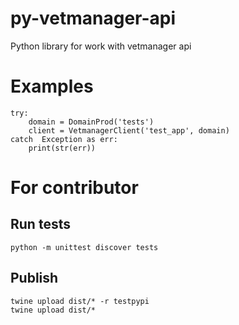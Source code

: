 # py-vetmanager-api
Python library for work with vetmanager api

# Examples

```
try:
    domain = DomainProd('tests')
    client = VetmanagerClient('test_app', domain)
catch  Exception as err: 
    print(str(err))
```


# For contributor

## Run tests

```python -m unittest discover tests```

## Publish

```
twine upload dist/* -r testpypi
twine upload dist/*
```
